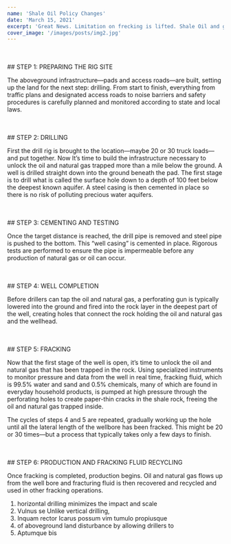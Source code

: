 ```yaml
---
name: 'Shale Oil Policy Changes'
date: 'March 15, 2021'
excerpt: 'Great News. Limitation on frecking is lifted. Shale Oil and gas explorer plan relaunched.'
cover_image: '/images/posts/img2.jpg'
---
```


<br></br>## STEP 1: PREPARING THE RIG SITE

The aboveground infrastructure—pads and access roads—are built, setting up the land for the next step: drilling. From start to finish, everything from traffic plans and designated access roads to noise barriers and safety procedures is carefully planned and monitored according to state and local laws.

<br></br>## STEP 2: DRILLING

First the drill rig is brought to the location—maybe 20 or 30 truck loads—and put together. Now It’s time to build the infrastructure necessary to unlock the oil and natural gas trapped more than a mile below the ground. A well is drilled straight down into the ground beneath the pad. The first stage is to drill what is called the surface hole down to a depth of 100 feet below the deepest known aquifer. A steel casing is then cemented in place so there is no risk of polluting precious water aquifers.

<br></br>## STEP 3: CEMENTING AND TESTING

Once the target distance is reached, the drill pipe is removed and steel pipe is pushed to the bottom. This “well casing” is cemented in place. Rigorous tests are performed to ensure the pipe is impermeable before any production of natural gas or oil can occur.

<br></br>## STEP 4: WELL COMPLETION

Before drillers can tap the oil and natural gas, a perforating gun is typically lowered into the ground and fired into the rock layer in the deepest part of the well, creating holes that connect the rock holding the oil and natural gas and the wellhead.

<br></br>## STEP 5: FRACKING

Now that the first stage of the well is open, it’s time to unlock the oil and natural gas that has been trapped in the rock. Using specialized instruments to monitor pressure and data from the well in real time, fracking fluid, which is 99.5% water and sand and 0.5% chemicals, many of which are found in everyday household products, is pumped at high pressure through the perforating holes to create paper-thin cracks in the shale rock, freeing the oil and natural gas trapped inside.

The cycles of steps 4 and 5 are repeated, gradually working up the hole until all the lateral length of the wellbore has been fracked. This might be 20 or 30 times—but a process that typically takes only a few days to finish.

<br></br>## STEP 6: PRODUCTION AND FRACKING FLUID RECYCLING

Once fracking is completed, production begins. Oil and natural gas flows up from the well bore and fracturing fluid is then recovered and recycled and used in other fracking operations.

1. horizontal drilling minimizes the impact and scale
2. Vulnus se Unlike vertical drilling,
3. Inquam rector Icarus possum vim tumulo propiusque
4. of aboveground land disturbance by allowing drillers to
5. Aptumque bis
